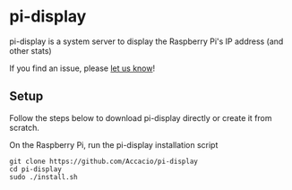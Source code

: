 # pi-display

pi-display is a system server to display the Raspberry Pi's IP address (and other stats)

If you find an issue, please [let us know](../..//issues)!

## Setup

Follow the steps below to download pi-display directly or create it from scratch.

On the Raspberry Pi, run the pi-display installation script

    git clone https://github.com/Accacio/pi-display
    cd pi-display
    sudo ./install.sh 
